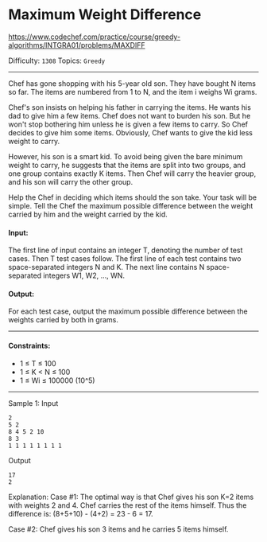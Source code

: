 # Maximum Weight Difference

https://www.codechef.com/practice/course/greedy-algorithms/INTGRA01/problems/MAXDIFF

Difficulty: `1308`
Topics: `Greedy`

---

Chef has gone shopping with his 5-year old son. They have bought N items so far. The items are numbered from 1 to N, and the item i weighs Wi grams.

Chef's son insists on helping his father in carrying the items. He wants his dad to give him a few items. Chef does not want to burden his son. But he won't stop bothering him unless he is given a few items to carry. So Chef decides to give him some items. Obviously, Chef wants to give the kid less weight to carry.

However, his son is a smart kid. To avoid being given the bare minimum weight to carry, he suggests that the items are split into two groups, and one group contains exactly K items. Then Chef will carry the heavier group, and his son will carry the other group.

Help the Chef in deciding which items should the son take. Your task will be simple. Tell the Chef the maximum possible difference between the weight carried by him and the weight carried by the kid.

#### Input:
The first line of input contains an integer T, denoting the number of test cases. Then T test cases follow. The first line of each test contains two space-separated integers N and K. The next line contains N space-separated integers W1, W2, ..., WN.

#### Output:
For each test case, output the maximum possible difference between the weights carried by both in grams.

---

#### Constraints:
- 1 ≤ T ≤ 100
- 1 ≤ K < N ≤ 100
- 1 ≤ Wi ≤ 100000 (10^5)

---

Sample 1:
Input
```
2
5 2
8 4 5 2 10
8 3
1 1 1 1 1 1 1 1
```
Output
```
17
2
```
Explanation:
Case #1: The optimal way is that Chef gives his son K=2 items with weights 2 and 4. Chef carries the rest of the items himself. Thus the difference is: (8+5+10) - (4+2) = 23 - 6 = 17.

Case #2: Chef gives his son 3 items and he carries 5 items himself.